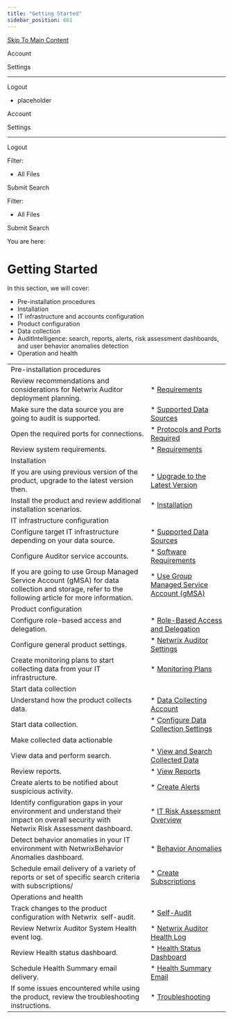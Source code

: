 ```yaml
---
title: "Getting Started"
sidebar_position: 661
---
```


[Skip To Main Content](#)

Account

Settings

---

Logout

* placeholder

Account

Settings

---

Logout

Filter: 

* All Files

Submit Search

Filter: 

* All Files

Submit Search

You are here:

# Getting Started

In this section, we will cover:

* Pre-installation procedures
* Installation
* IT infrastructure and accounts configuration
* Product configuration
* Data collection
* AuditIntelligence: search, reports, alerts, risk assessment dashboards, and user behavior anomalies detection
* Operation and health

|  |  |
| --- | --- |
| Pre-installation procedures | |
| Review recommendations and considerations for Netwrix Auditor deployment planning. | * [Requirements](Requirements/Overview.htm "Requirements") |
| Make sure the data source you are going to audit is supported. | * [Supported Data Sources](Requirements/SupportedDataSources.htm "Supported Data Sources") |
| Open the required ports for connections. | * [Protocols and Ports Required](Requirements/Ports.htm "Protocols and Ports Required") |
| Review system requirements. | * [Requirements](Requirements/Overview.htm "Requirements") |
| Installation | |
| If you are using previous version of the product, upgrade to the latest version then. | * [Upgrade to the Latest Version](Install/Upgrade.htm "Upgrade to the Latest Version") |
| Install the product and review additional installation scenarios. | * [Installation](Install/Overview.htm "Installation") |
| IT infrastructure configuration | |
| Configure target IT infrastructure depending on your data source. | * [Supported Data Sources](Requirements/SupportedDataSources.htm "Supported Data Sources") |
| Configure Auditor service accounts. | * [Software Requirements](Requirements/Software.htm "Software Requirements") |
| If you are going to use Group Managed Service Account (gMSA) for data collection and storage, refer to the following article for more information. | * [Use Group Managed Service Account (gMSA)](Requirements/gMSA.htm "Use Group Managed Service Account (gMSA)") |
| Product configuration | |
| Configure role-based access and delegation. | * [Role-Based Access and Delegation](Admin/MonitoringPlans/Delegation.htm "Role-based access and delegation") |
| Configure general product settings. | * [Netwrix Auditor Settings](Admin/Settings/Overview.htm "Netwrix Auditor Settings") |
| Create monitoring plans to start collecting data from your IT infrastructure. | * [Monitoring Plans](Admin/MonitoringPlans/Overview.htm "Monitoring Plans") |
| Start data collection | |
| Understand how the product collects data. | * [Data Collecting Account](Admin/MonitoringPlans/DataAccounts.htm "Data Collecting Account") |
| Start data collection. | * [Configure Data Collection Settings](Configuration/UserActivity/DataCollection.htm "Configure Data Collection Settings") |
| Make collected data actionable | |
| View data and perform search. | * [View and Search Collected Data](Admin/Search/Overview.htm "View and Search Collected Data") |
| Review reports. | * [View Reports](Admin/Reports/View.htm "View Reports") |
| Create alerts to be notified about suspicious activity. | * [Create Alerts](Admin/AlertSettings/Create.htm "Create Alerts") |
| Identify configuration gaps in your environment and understand their impact on overall security with Netwrix Risk Assessment dashboard. | * [IT Risk Assessment Overview](Admin/RiskAssessment/Overview.htm "IT Risk Assessment Overview") |
| Detect behavior anomalies in your IT environment with NetwrixBehavior Anomalies dashboard. | * [Behavior Anomalies](Admin/BehaviorAnomalies/Overview.htm "Behavior Anomalies") |
| Schedule email delivery of a variety of reports or set of specific search criteria with subscriptions/ | * [Create Subscriptions](Admin/Subscriptions/Create.htm "Create Subscriptions") |
| Operations and health | |
| Track changes to the product configuration with Netwrix  self-audit. | * [Self-Audit](Admin/HealthStatus/SelfAudit.htm#top "Self-Audit") |
| Review Netwrix Auditor System Health event log. | * [Netwrix Auditor Health Log](Admin/HealthStatus/Dashboard/HealthLog.htm "Netwrix Auditor Health Log") |
| Review Health status dashboard. | * [Health Status Dashboard](Admin/HealthStatus/Dashboard/Overview.htm "Health Status Dashboard") |
| Schedule Health Summary email delivery. | * [Health Summary Email](Admin/HealthStatus/SummaryEmail.htm "Health Summary Email") |
| If some issues encountered while using the product, review the troubleshooting instructions. | * [Troubleshooting](Admin/HealthStatus/Troubleshooting.htm "Troubleshooting") |